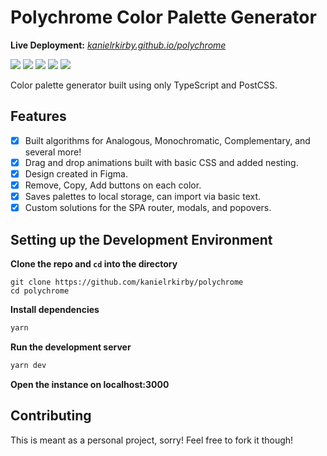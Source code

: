 # Polychrome Color Palette Generator

**Live Deployment:** *[kanielrkirby.github.io/polychrome](https://kanielrkirby.github.io/polychrome)*

![](https://img.shields.io/badge/HTML5-E34F26?style=for-the-badge&logo=html5&logoColor=white)
![](https://img.shields.io/badge/CSS3-1572B6?style=for-the-badge&logo=css3&logoColor=white)
![](https://img.shields.io/badge/PostCSS-CC4825?style=for-the-badge&logo=postcss&logoColor=white)
![](https://img.shields.io/badge/TypeScript-007ACC?style=for-the-badge&logo=typescript&logoColor=white)
![](https://img.shields.io/badge/GH_Pages-0E1116?style=for-the-badge&logo=github&logoColor=white)

Color palette generator built using only TypeScript and PostCSS.

## Features

- [x] Built algorithms for Analogous, Monochromatic, Complementary, and several more!
- [x] Drag and drop animations built with basic CSS and added nesting.
- [x] Design created in Figma.
- [x] Remove, Copy, Add buttons on each color.
- [x] Saves palettes to local storage, can import via basic text.
- [x] Custom solutions for the SPA router, modals, and popovers.

## Setting up the Development Environment

**Clone the repo and `cd` into the directory**

```git
git clone https://github.com/kanielrkirby/polychrome
cd polychrome
```

**Install dependencies**

```bash
yarn
```

**Run the development server**

```bash
yarn dev
```

**Open the instance on localhost:3000**

## Contributing

This is meant as a personal project, sorry! Feel free to fork it though!
